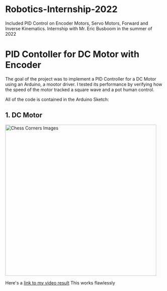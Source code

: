 # Robotics-Internship-2022
Included PID Control on Encoder Motors, Servo Motors, Forward and Inverse Kinematics. Internship with Mr. Eric Busboom in the summer of 2022

# **PID Contoller for DC Motor with Encoder** 


The goal of the project was to implement a PID Controller for a DC Motor using an Arduino, a mootor driver. I tested its performance by verifying how the speed of the motor tracked a square wave and a pot human control.

All of the code is contained in the Arduino Sketch: 


## 1. DC Motor

<img src="./output_images/ChessCorners_calibration2.jpg" width="480" alt="Chess Corners Images" />

Here's a [link to my video result](./output_videos/project_video.mp4)
This works flawlessly

